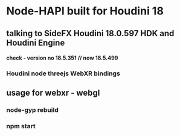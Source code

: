 # Node-HAPI built for Houdini 18

## talking to SideFX Houdini 18.0.597 HDK and Houdini Engine 
#### check - version no 18.5.351 // now 18.5.499

### Houdini node threejs WebXR bindings

## usage for webxr - webgl

### node-gyp rebuild

### npm start
